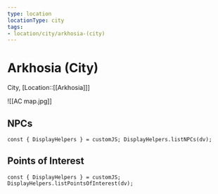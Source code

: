 ```yaml
---
type: location
locationType: city
tags: 
- location/city/arkhosia-(city)
---
```


# Arkhosia (City)
City, [Location::[[Arkhosia]]]

![[AC map.jpg]]

## NPCs
```dataviewjs
const { DisplayHelpers } = customJS; DisplayHelpers.listNPCs(dv);
```

## Points of Interest
```dataviewjs
const { DisplayHelpers } = customJS; DisplayHelpers.listPointsOfInterest(dv);
```
